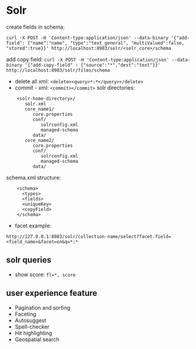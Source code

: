 # Solr

create fields in schema:

    curl -X POST -H 'Content-type:application/json' --data-binary '{"add-field": {"name":"name", "type":"text_general", "multiValued":false, "stored":true}}' http://localhost:8983/solr/<solr_core>/schema

add copy field:
`curl -X POST -H 'Content-type:application/json' --data-binary '{"add-copy-field" : {"source":"*","dest":"text"}}' http://localhost:8983/solr/films/schema`

* delete all xml: `<delete><query>*:*</query></delete>`
* commit - xml: `<commit></commit>`
solr directories:
```
    <solr-home-directory>/
       solr.xml
       core_name1/
          core.properties
          conf/
             solrconfig.xml
             managed-schema
          data/
       core_name2/
          core.properties
          conf/
             solrconfig.xml
             managed-schema
          data/
```
schema.xml structure:

```
    <schema>
      <types>
      <fields>
      <uniqueKey>
      <copyField>
    </schema>
```

* facet example:
```
http://127.0.0.1:8983/solr/collection-name/select?facet.field=<field_name>&facet=on&q=*:*
```

## solr queries

* show score: `fl=*, score`

## user experience feature

* Pagination and sorting
* Faceting
* Autosuggest
* Spell-checker
* Hit highlighting
* Geospatial search